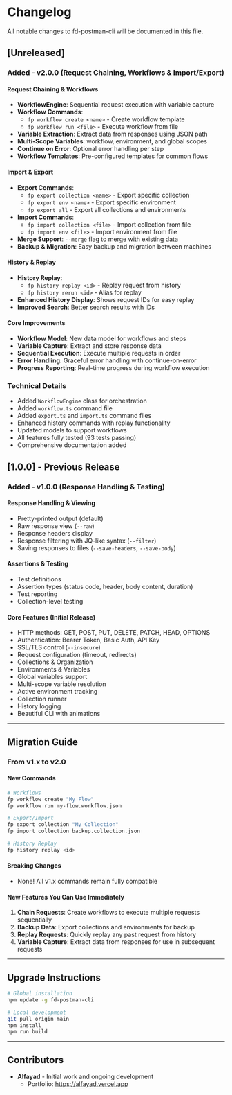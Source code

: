 # Changelog

All notable changes to fd-postman-cli will be documented in this file.

## [Unreleased]

### Added - v2.0.0 (Request Chaining, Workflows & Import/Export)

#### Request Chaining & Workflows
- **WorkflowEngine**: Sequential request execution with variable capture
- **Workflow Commands**:
  - `fp workflow create <name>` - Create workflow template
  - `fp workflow run <file>` - Execute workflow from file
- **Variable Extraction**: Extract data from responses using JSON path
- **Multi-Scope Variables**: workflow, environment, and global scopes
- **Continue on Error**: Optional error handling per step
- **Workflow Templates**: Pre-configured templates for common flows

#### Import & Export
- **Export Commands**:
  - `fp export collection <name>` - Export specific collection
  - `fp export env <name>` - Export specific environment
  - `fp export all` - Export all collections and environments
- **Import Commands**:
  - `fp import collection <file>` - Import collection from file
  - `fp import env <file>` - Import environment from file
- **Merge Support**: `--merge` flag to merge with existing data
- **Backup & Migration**: Easy backup and migration between machines

#### History & Replay
- **History Replay**:
  - `fp history replay <id>` - Replay request from history
  - `fp history rerun <id>` - Alias for replay
- **Enhanced History Display**: Shows request IDs for easy replay
- **Improved Search**: Better search results with IDs

#### Core Improvements
- **Workflow Model**: New data model for workflows and steps
- **Variable Capture**: Extract and store response data
- **Sequential Execution**: Execute multiple requests in order
- **Error Handling**: Graceful error handling with continue-on-error
- **Progress Reporting**: Real-time progress during workflow execution

### Technical Details
- Added `WorkflowEngine` class for orchestration
- Added `workflow.ts` command file
- Added `export.ts` and `import.ts` command files
- Enhanced history commands with replay functionality
- Updated models to support workflows
- All features fully tested (93 tests passing)
- Comprehensive documentation added

## [1.0.0] - Previous Release

### Added - v1.0.0 (Response Handling & Testing)

#### Response Handling & Viewing
- Pretty-printed output (default)
- Raw response view (`--raw`)
- Response headers display
- Response filtering with JQ-like syntax (`--filter`)
- Saving responses to files (`--save-headers`, `--save-body`)

#### Assertions & Testing
- Test definitions
- Assertion types (status code, header, body content, duration)
- Test reporting
- Collection-level testing

#### Core Features (Initial Release)
- HTTP methods: GET, POST, PUT, DELETE, PATCH, HEAD, OPTIONS
- Authentication: Bearer Token, Basic Auth, API Key
- SSL/TLS control (`--insecure`)
- Request configuration (timeout, redirects)
- Collections & Organization
- Environments & Variables
- Global variables support
- Multi-scope variable resolution
- Active environment tracking
- Collection runner
- History logging
- Beautiful CLI with animations

---

## Migration Guide

### From v1.x to v2.0

#### New Commands
```bash
# Workflows
fp workflow create "My Flow"
fp workflow run my-flow.workflow.json

# Export/Import
fp export collection "My Collection"
fp import collection backup.collection.json

# History Replay
fp history replay <id>
```

#### Breaking Changes
- None! All v1.x commands remain fully compatible

#### New Features You Can Use Immediately
1. **Chain Requests**: Create workflows to execute multiple requests sequentially
2. **Backup Data**: Export collections and environments for backup
3. **Replay Requests**: Quickly replay any past request from history
4. **Variable Capture**: Extract data from responses for use in subsequent requests

---

## Upgrade Instructions

```bash
# Global installation
npm update -g fd-postman-cli

# Local development
git pull origin main
npm install
npm run build
```

---

## Contributors

- **Alfayad** - Initial work and ongoing development
  - Portfolio: https://alfayad.vercel.app


